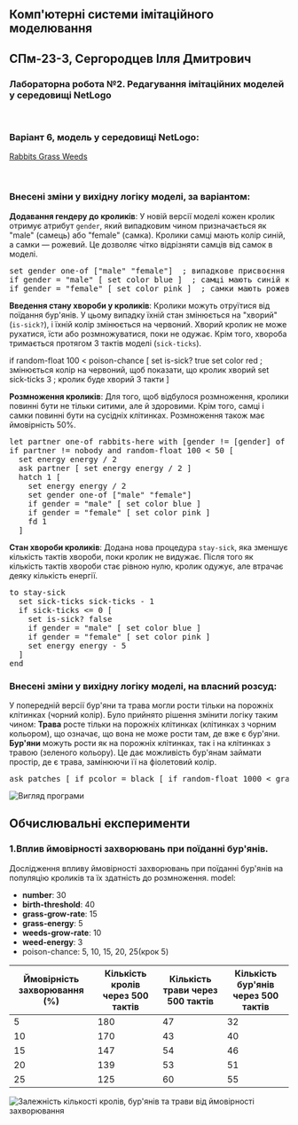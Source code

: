## Комп'ютерні системи імітаційного моделювання

## СПм-23-3, **Сергородцев Ілля Дмитрович**

### Лабораторна робота №**2**. Редагування імітаційних моделей у середовищі NetLogo

<br>

### Варіант 6, модель у середовищі NetLogo:
[Rabbits Grass Weeds](http://www.netlogoweb.org/launch#http://www.netlogoweb.org/assets/modelslib/Sample%20Models/Biology/Rabbits%20Grass%20Weeds.nlogo)


<br>

### Внесені зміни у вихідну логіку моделі, за варіантом:

**Додавання гендеру до кроликів**: У новій версії моделі кожен кролик отримує атрибут `gender`, який випадковим чином призначається як "male" (самець) або "female" (самка). Кролики самці мають колір синій, а самки — рожевий. Це дозволяє чітко відрізняти самців від самок в моделі.

<pre>
set gender one-of ["male" "female"]  ; випадкове присвоєння гендеру
if gender = "male" [ set color blue ]  ; самці мають синій колір
if gender = "female" [ set color pink ]  ; самки мають рожевий колір
</pre>

**Введення стану хвороби у кроликів**: Кролики можуть отруїтися від поїдання бур'янів. У цьому випадку їхній стан змінюється на "хворий" (`is-sick?`), і їхній колір змінюється на червоний. Хворий кролик не може рухатися, їсти або розмножуватися, поки не одужає. Крім того, хвороба тримається протягом 3 тактів моделі (`sick-ticks`).

if random-float 100 < poison-chance [
  set is-sick? true
  set color red  ; змінюється колір на червоний, щоб показати, що кролик хворий
  set sick-ticks 3  ; кролик буде хворий 3 такти
]

**Розмноження кроликів**: Для того, щоб відбулося розмноження, кролики повинні бути не тільки ситими, але й здоровими. Крім того, самці і самки повинні бути на сусідніх клітинках. Розмноження також має ймовірність 50%.

<pre>
let partner one-of rabbits-here with [gender != [gender] of myself and energy > birth-threshold and not is-sick?]
if partner != nobody and random-float 100 < 50 [
  set energy energy / 2
  ask partner [ set energy energy / 2 ]
  hatch 1 [
    set energy energy / 2
    set gender one-of ["male" "female"]
    if gender = "male" [ set color blue ]
    if gender = "female" [ set color pink ]
    fd 1
  ]
</pre>

**Стан хвороби кроликів**: Додана нова процедура `stay-sick`, яка зменшує кількість тактів хвороби, поки кролик не видужає. Після того як кількість тактів хвороби стає рівною нулю, кролик одужує, але втрачає деяку кількість енергії.

<pre>
to stay-sick
  set sick-ticks sick-ticks - 1
  if sick-ticks <= 0 [
    set is-sick? false
    if gender = "male" [ set color blue ]
    if gender = "female" [ set color pink ]
    set energy energy - 5
  ]
end
</pre>

### Внесені зміни у вихідну логіку моделі, на власний розсуд:
У попередній версії бур'яни та трава могли рости тільки на порожніх клітинках (чорний колір).  Було прийнято рішення змінити логіку таким чином: 
**Трава** росте тільки на порожніх клітинках (клітинках з чорним кольором), що означає, що вона не може рости там, де вже є бур'яни.
**Бур'яни** можуть рости як на порожніх клітинках, так і на клітинках з травою (зеленого кольору). Це дає можливість бур'янам займати простір, де є трава, замінюючи її на фіолетовий колір.
<pre>
ask patches [ if pcolor = black [ if random-float 1000 < grass-grow-rate [ set pcolor green ] ] if pcolor = black or pcolor = green [ if random-float 1000 < weeds-grow-rate [ set pcolor violet ] ] ] end
</pre>

![Вигляд програми](interface.png)
## Обчислювальні експерименти

### 1.Вплив ймовірності захворювань при поїданні бур'янів.
Дослідження впливу ймовірності захворювань при поїданні бур'янів на популяцію кроликів та їх здатність до розмноження.
model:
- **number**: 30
- **birth-threshold**: 40
- **grass-grow-rate**: 15
- **grass-energy**: 5
- **weeds-grow-rate**: 10
- **weed-energy**: 3
- poison-chance: 5, 10, 15, 20, 25(крок 5)
<table>
    <thead>
        <tr><th>Ймовірність захворювання (%)</th><th>Кількість кролів через 500 тактів</th><th>Кількість трави через 500 тактів</th><th>Кількість бур'янів через 500 тактів</th></tr>
    </thead>
    <tbody>
        <tr><td>5</td><td>180</td><td>47</td><td>32</td></tr>
        <tr><td>10</td><td>170</td><td>43</td><td>40</td></tr>
        <tr><td>15</td><td>147</td><td>54</td><td>46</td></tr>
        <tr><td>20</td><td>139</td><td>53</td><td>51</td></tr>
        <tr><td>25</td><td>125</td><td>60</td><td>55</td></tr>
    </tbody>
</table>

![Залежність кількості кролів, бур'янів та трави від ймовірності захворювання](fig1.png)
